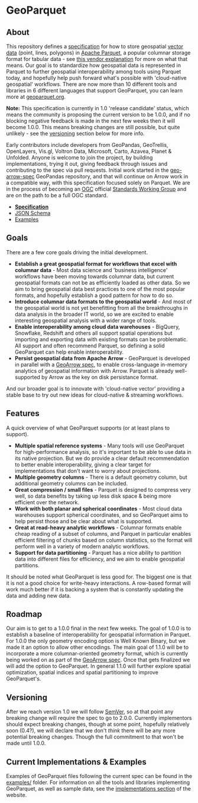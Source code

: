 # GeoParquet

## About

This repository defines a [specification](https://geoparquet.org/releases/) for how to store geospatial [vector data](https://gisgeography.com/spatial-data-types-vector-raster/) (point, lines, polygons) in [Apache Parquet](https://parquet.apache.org/), a popular columnar storage format for tabular data - see [this vendor explanation](https://databricks.com/glossary/what-is-parquet) for more on what that means. Our goal is to standardize how geospatial data is represented in Parquet to further geospatial interoperability among tools using Parquet today, and hopefully help push forward what's possible with 'cloud-native geospatial' workflows. There are now more than 10 different tools and libraries in 6 different languages that support GeoParquet, you can learn more at [geoparquet.org](https://geoparquet.org).

**Note:** This specification is currently in 1.0 'release candidate' status, which means the community is proposing the current version to be 1.0.0, and if no blocking negative feedback is made in the next few weeks then it will become 1.0.0. This means breaking changes are still possible, but quite unlikely - see the [versioning](#versioning) section below for more info.

Early contributors include developers from GeoPandas, GeoTrellis, OpenLayers, Vis.gl, Voltron Data, Microsoft, Carto, Azavea, Planet & Unfolded.
Anyone is welcome to join the project, by building implementations, trying it out, giving feedback through issues and contributing to the spec via pull requests.
Initial work started in the [geo-arrow-spec](https://github.com/geoarrow/geoarrow) GeoPandas repository, and that will continue on
Arrow work in a compatible way, with this specification focused solely on Parquet. We are in the process of becoming an [OGC](https://ogc.org) official
[Standards Working Group](https://portal.ogc.org/files/103450) and are on the path to be a full OGC standard.

- [**Specification**](format-specs/geoparquet.md)
- [JSON Schema](format-specs/schema.json)
- [Examples](examples/)

## Goals

There are a few core goals driving the initial development.

* **Establish a great geospatial format for workflows that excel with columnar data** - Most data science and 'business intelligence' workflows have been moving
 towards columnar data, but current geospatial formats can not be as efficiently loaded as other data. So we aim to bring geospatial data best practices to one
 of the most popular formats, and hopefully establish a good pattern for how to do so.
* **Introduce columnar data formats to the geospatial world** - And most of the geospatial world is not yet benefitting from all the breakthroughs in data analysis
 in the broader IT world, so we are excited to enable interesting geospatial analysis with a wider range of tools.
* **Enable interoperability among cloud data warehouses** - BigQuery, Snowflake, Redshift and others all support spatial operations but importing and exporting data
 with existing formats can be problematic. All support and often recommend Parquet, so defining a solid GeoParquet can help enable interoperability.
* **Persist geospatial data from Apache Arrow** - GeoParquet is developed in parallel with a [GeoArrow spec](https://github.com/geoarrow/geoarrow), to
 enable cross-language in-memory analytics of geospatial information with Arrow. Parquet is already well-supported by Arrow as the key on disk persistance format.

And our broader goal is to innovate with 'cloud-native vector' providing a stable base to try out new ideas for cloud-native & streaming workflows.

## Features

A quick overview of what GeoParquet supports (or at least plans to support).

* **Multiple spatial reference systems** - Many tools will use GeoParquet for high-performance analysis, so it's important to be able to use data in its
 native projection. But we do provide a clear default recommendation to better enable interoperability, giving a clear target for implementations that don't want to
 worry about projections.
* **Multiple geometry columns** - There is a default geometry column, but additional geometry columns can be included.
* **Great compression / small files** - Parquet is designed to compress very well, so data benefits by taking up less disk space & being more efficient over
 the network.
* **Work with both planar and spherical coordinates** - Most cloud data warehouses support spherical coordinates, and so GeoParquet aims to help persist those
 and be clear about what is supported.
* **Great at read-heavy analytic workflows** - Columnar formats enable cheap reading of a subset of columns, and Parquet in particular enables efficient filtering
 of chunks based on column statistics, so the format will perform well in a variety of modern analytic workflows.
* **Support for data partitioning** - Parquet has a nice ability to partition data into different files for efficiency, and we aim to enable geospatial partitions.

It should be noted what GeoParquet is less good for. The biggest one is that it is not a good choice for write-heavy interactions. A row-based format
will work much better if it is backing a system that is constantly updating the data and adding new data.

## Roadmap

Our aim is to get to a 1.0.0 final in the next few weeks. The goal of 1.0.0 is to establish a baseline of interoperability for geospatial information in Parquet. For 1.0.0
the only geometry encoding option is Well Known Binary, but we made it an option to allow other encodings. The main goal of 1.1.0 will be to incorporate a more columnar-oriented
geometry format, which is currently being worked on as part of the [GeoArrow spec](https://github.com/geoarrow/geoarrow). Once that gets finalized we will add the option to
GeoParquet. In general 1.1.0 will further explore spatial optimization, spatial indices and spatial partitioning to improve GeoParquet's.

## Versioning

After we reach version 1.0 we will follow [SemVer](https://semver.org/), so at that point any breaking change will require the spec to go to 2.0.0.
Currently implementors should expect breaking changes, though at some point, hopefully relatively soon (0.4?), we will declare that we don't *think* there
will be any more potential breaking changes. Though the full commitment to that won't be made until 1.0.0.

## Current Implementations & Examples

Examples of GeoParquet files following the current spec can be found in the [examples/](examples/) folder. For information on all the tools and libraries implementing GeoParquet, as well as sample data, see the [implementations section](https://geoparquet.org/#implementations) of the website.
